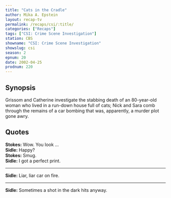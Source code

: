 ```yaml
---
title: "Cats in the Cradle"
author: Mika A. Epstein
layout: recap-tv
permalink: /recaps/csi/:title/
categories: ["Recaps"]
tags: ["CSI: Crime Scene Investigation"]
station: CBS
showname: "CSI: Crime Scene Investigation"
showslug: csi
season: 2
epnum: 20
date: 2002-04-25
prodnum: 220  
---
```


## Synopsis

Grissom and Catherine investigate the stabbing death of an 80-year-old woman who lived in a run-down house full of cats; Nick and Sara comb through the remains of a car bombing that was, apparently, a murder plot gone awry.

## Quotes

**Stokes:** Wow. You look ...  
**Sidle:** Happy?  
**Stokes:** Smug.  
**Sidle:** I got a perfect print.  

- - -

**Sidle:** Liar, liar car on fire.

- - -

**Sidle:** Sometimes a shot in the dark hits anyway.

